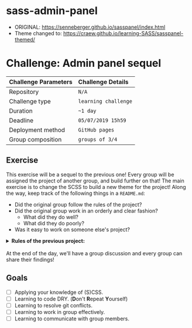# sass-admin-panel
* ORIGINAL: https://senneberger.github.io/sasspanel/index.html
* Theme changed to: https://craew.github.io/learning-SASS/sasspanel-themed/


# Challenge: Admin panel sequel

|Challenge Parameters  |Challenge Details              |
|:---------------------|:------------------------------|
|Repository            |`N/A`                          |
|Challenge type        |`learning challenge`           |
|Duration              |`~1 day`                       |
|Deadline              |`05/07/2019 15h59`             |
|Deployment method     |`GitHub pages`                 |
|Group composition     |`groups of 3/4`                |

## Exercise

This exercise will be a sequel to the previous one! Every group will be assigned the project of another group, and build further on that! The main exercise is to change the SCSS to build a new theme for the project! Along the way, keep track of the following things in a `README.md`:
* Did the original group follow the rules of the project?
* Did the original group work in an orderly and clear fashion?
    * What did they do well?
    * What did they do poorly?
* Was it easy to work on someone else's project?

<details>
<summary><strong>Rules of the previous project:</strong></summary>

>* **No Bootstrap, only SASS**!
>* Use partials! Your project should at least contain:
>    * _reset.scss
>    * _variables.scss
>    * _mixins.scss
>    * _components.scss
>    * main.scss
>* Avoid numbers in classnames!
>* Use the colors as indicated at the bottom of the page!
</details>  
<br>
At the end of the day, we'll have a group discussion and every group can share their findings! 

## Goals

- [ ] Applying your knowledge of (S)CSS.
- [ ] Learning to code DRY. (**D**on't **R**epeat **Y**ourself)
- [ ] Learning to resolve git conflicts.
- [ ] Learning to work in group effectively.
- [ ] Learning to communicate with group members.
